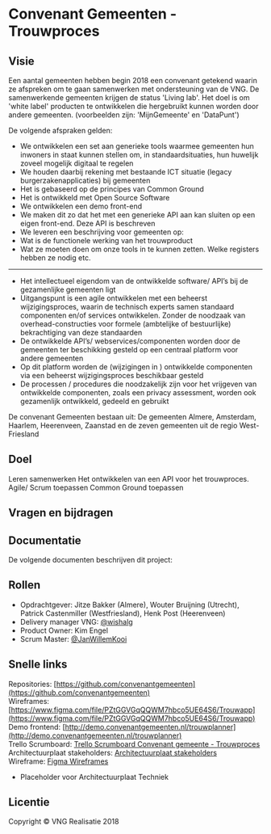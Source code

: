 # Convenant Gemeenten - Trouwproces


## Visie 
Een aantal gemeenten hebben begin 2018 een convenant getekend waarin ze afspreken om te gaan samenwerken met ondersteuning van de VNG. De samenwerkende gemeenten krijgen de status 'Living lab'. Het doel is om 'white label' producten te ontwikkelen die hergebruikt kunnen worden door andere gemeenten. (voorbeelden zijn: 'MijnGemeente' en 'DataPunt')

De volgende afspraken gelden:

* We ontwikkelen een set aan generieke tools waarmee gemeenten hun inwoners in staat kunnen stellen om, in standaardsituaties, hun huwelijk zoveel mogelijk digitaal te regelen
* We houden daarbij rekening met bestaande ICT situatie (legacy burgerzakenapplicaties) bij gemeenten
* Het is gebaseerd op de principes van Common Ground
* Het is ontwikkeld met Open Source Software
* We ontwikkelen een demo front-end 
* We maken dit zo dat het met een generieke API aan kan sluiten op een eigen front-end. Deze API is beschreven
* We leveren een beschrijving voor gemeenten op:
* Wat is de functionele werking van het trouwproduct
* Wat ze moeten doen om onze tools in te kunnen zetten. Welke registers hebben ze nodig etc.

---
* Het intellectueel eigendom van de ontwikkelde software/ API’s bij de gezamenlijke gemeenten ligt
* Uitgangspunt is een agile ontwikkelen met een beheerst wijzigingsproces, waarin de technisch experts samen standaard componenten en/of  services ontwikkelen. Zonder de noodzaak van overhead-constructies voor formele (ambtelijke of bestuurlijke) bekrachtiging van deze standaarden
* De ontwikkelde API’s/ webservices/componenten worden door de gemeenten ter beschikking gesteld op een centraal platform voor andere gemeenten
* Op dit platform worden de (wijzigingen in ) ontwikkelde componenten via een beheerst wijzigingsproces beschikbaar gesteld
* De processen / procedures die noodzakelijk zijn voor het vrijgeven van ontwikkelde componenten, zoals een privacy assessment, worden ook gezamenlijk ontwikkeld, gedeeld en gebruikt

De convenant Gemeenten bestaan uit: De gemeenten Almere, Amsterdam, Haarlem, Heerenveen, Zaanstad en de zeven gemeenten uit de regio West-Friesland

## Doel
Leren samenwerken
Het ontwikkelen van een API voor het trouwproces. 
Agile/ Scrum toepassen
Common Ground toepassen

## Vragen en bijdragen


## Documentatie
De volgende documenten beschrijven dit project:

## Rollen

- Opdrachtgever: Jitze Bakker (Almere), Wouter Bruijning (Utrecht), Patrick Castenmiller (Westfriesland), Henk Post (Heerenveen)
- Delivery manager VNG: [@wishalg](https://github.com/wishalg)
- Product Owner: Kim Engel
- Scrum Master:  [@JanWillemKooi](https://github.com/JanWillemKooi)

## Snelle links
Repositories: [https://github.com/convenantgemeenten](https://github.com/convenantgemeenten)  
Wireframes: [https://www.figma.com/file/PZtGGVGqQQWM7hbco5UE64S6/Trouwapp](https://www.figma.com/file/PZtGGVGqQQWM7hbco5UE64S6/Trouwapp)  
Demo frontend: [http://demo.convenantgemeenten.nl/trouwplanner](http://demo.convenantgemeenten.nl/trouwplanner)  
Trello Scrumboard: [Trello Scrumboard Convenant gemeente - Trouwproces](https://trello.com/b/IS5kRF4A/convenant-gemeenten)  
Architectuurplaat stakeholders: [Architectuurplaat stakeholders](https://github.com/VNG-Realisatie/convenant-gemeenten/blob/master/Documents/Architectuur/Trouwplanner%20-%20architectuur%20-%20stakeholders.pdf)  
Wireframe: [Figma Wireframes](https://www.figma.com/file/PZtGGVGqQQWM7hbco5UE64S6/Trouwapp?node-id=6%3A85)


- Placeholder voor Architectuurplaat Techniek 

## Licentie
Copyright © VNG Realisatie 2018
